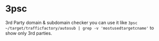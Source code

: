 # 3psc
3rd Party domain &amp; subdomain checker
you can use it like `3psc ~/target/trafficfactory/autosub | grep -v 'mostusedtargetcname'` to show only 3rd parties.
